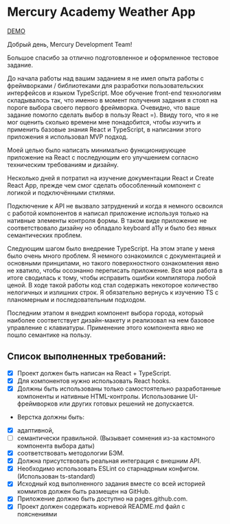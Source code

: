 # Mercury Academy Weather App

[DEMO](https://usides.github.io/mercury-weather-app/)

Добрый день, Mercury Development Team!

Большое спасибо за отлично подготовленное и оформленное тестовое задание.

До начала работы над вашим заданием я не имел опыта работы с фреймворками / библиотеками для разработки пользовательских интерфейсов и языком TypeScript. Мое обучение front-end технологиям складывалось так, что именно в момент получения задания я стоял на пороге выбора своего первого фреймворка. Очевидно, что ваше задание помогло сделать выбор в пользу React =). Ввиду того, что я не мог оценить сколько времени мне понадобится, чтобы изучить и применить базовые знания React и TypeScript, в написании этого приложения я использовал MVP подход.

Моей целью было написать минимально функционирующее приложение на React с последующим его улучшением согласно техническим требованиям и дизайну.

Несколько дней я потратил на изучение документации React и Create React App, прежде чем смог сделать обособленный компонент с логикой и подключёнными стилями.

Подключение к API не вызвало затруднений и когда я немного освоился с работой компонентов я написал приложение используя только на нативные элементы контроля формы.
В таком виде приложение не соответствовало дизайну но обладало keyboard a11y и было без явных семантических проблем.

Следующим шагом было внедрение TypeScript.
На этом этапе у меня было очень много проблем. Я немного ознакомился с документацией и основными принципами, но такого поверхностного ознакомления явно не хватило, чтобы осознанно переписать приложение. Вся моя работа в итоге сводилась к тому, чтобы исправить ошибки компилятора любой ценой. В ходе такой работы код стал содержать некоторое количество нелогичных и излишних строк.
Я обязательно вернусь к изучению TS с планомерным и последовательным подходом.

Последним этапом я внедрил компонент выбора города, который наиболее соответствует дизайн-макету и реализовал на нем базовое управление с клавиатуры. Применение этого компонента явно не пошло семантике на пользу.

## Список выполненных требований:

- [x] Проект должен быть написан на React + TypeScript.
- [x] Для компонентов нужно использовать React hooks.
- [x] Должны быть использованы только самостоятельно разработанные компоненты
      и нативные HTML-контролы. Использование UI-фреймворков или других готовых
      решений не допускается.
- Верстка должны быть:
- [x] адаптивной,
- [ ] семантически правильной. (Вызывает сомнения из-за кастомного компонента выбора даты)
- [x] соответствовать методологии БЭМ.
- [x] Должна присутствовать реальная интеграция с внешним API.
- [x] Необходимо использовать ESLint со старнадрным конфигом. (Использован ts-standard)
- [x] Исходный код выполненного задания вместе со всей историей коммитов должен
      быть размещен на GitHub.
- [x] Приложение должно быть доступно на pages.github.com.
- [x] Проект должен содержать корневой README.md файл с пояснениями
